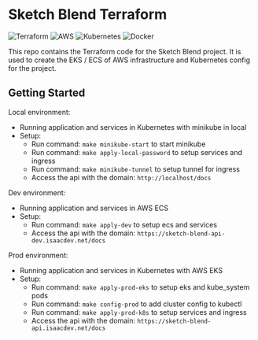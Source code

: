# Sketch Blend Terraform

![Terraform](https://img.shields.io/badge/terraform-%235835CC.svg?style=for-the-badge&logo=terraform&logoColor=white)
![AWS](https://img.shields.io/badge/AWS-%23FF9900.svg?style=for-the-badge&logo=amazon-aws&logoColor=white)
![Kubernetes](https://img.shields.io/badge/kubernetes-%23326ce5.svg?style=for-the-badge&logo=kubernetes&logoColor=white)
![Docker](https://img.shields.io/badge/docker-%230db7ed.svg?style=for-the-badge&logo=docker&logoColor=white)

This repo contains the Terraform code for the Sketch Blend project. It is used to create the EKS / ECS of AWS infrastructure and Kubernetes config for the project.

## Getting Started

Local environment:

- Running application and services in Kubernetes with minikube in local
- Setup:
  - Run command: `make minikube-start` to start minikube
  - Run command: `make apply-local-password` to setup services and ingress
  - Run command: `make minikube-tunnel` to setup tunnel for ingress
  - Access the api with the domain: `http://localhost/docs`

Dev environment:

- Running application and services in AWS ECS
- Setup:
  - Run command: `make apply-dev` to setup ecs and services
  - Access the api with the domain: `https://sketch-blend-api-dev.isaacdev.net/docs`

Prod environment:

- Running application and services in Kubernetes with AWS EKS
- Setup:
  - Run command: `make apply-prod-eks` to setup eks and kube_system pods
  - Run command: `make config-prod` to add cluster config to kubectl
  - Run command: `make apply-prod-k8s` to setup services and ingress
  - Access the api with the domain: `https://sketch-blend-api.isaacdev.net/docs`
